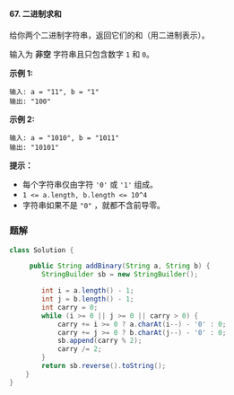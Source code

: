 #### 67. 二进制求和

给你两个二进制字符串，返回它们的和（用二进制表示）。

输入为 **非空** 字符串且只包含数字 `1` 和 `0`。

**示例 1:**

```shell
输入: a = "11", b = "1"
输出: "100"
```

**示例 2:**

```shell
输入: a = "1010", b = "1011"
输出: "10101"
```

**提示：**

- 每个字符串仅由字符 `'0'` 或 `'1'` 组成。
- `1 <= a.length, b.length <= 10^4`
- 字符串如果不是 `"0"` ，就都不含前导零。

### 题解

```java
class Solution {

     public String addBinary(String a, String b) {
        StringBuilder sb = new StringBuilder();

        int i = a.length() - 1;
        int j = b.length() - 1;
        int carry = 0;
        while (i >= 0 || j >= 0 || carry > 0) {
            carry += i >= 0 ? a.charAt(i--) - '0' : 0;
            carry += j >= 0 ? b.charAt(j--) - '0' : 0;
            sb.append(carry % 2);
            carry /= 2;
        }
        return sb.reverse().toString();
    }
}
```

